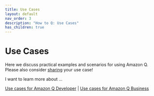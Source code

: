 ```yaml
---
title: Use Cases
layout: default
nav_order: 3
description: "How to Q: Use Cases"
has_children: true
---
```


# Use Cases

Here we discuss practical examples and scenarios for using Amazon Q. Please also
consider [sharing](mailto:mhausenblas@icloud.com) your use case!

I want to learn more about …

[Use cases for Amazon Q Developer](qdeveloper) | [Use cases for Amazon Q Business](qbusiness) 

